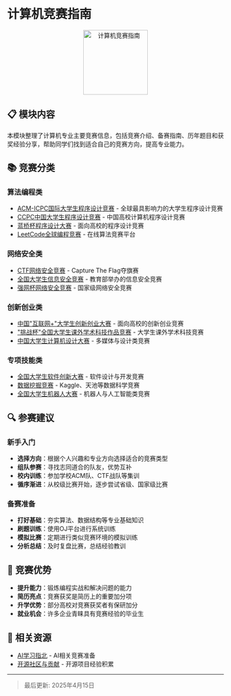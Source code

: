 # 计算机竞赛指南

<div align="center">
<img src="https://example.com/competitions-logo.png" alt="计算机竞赛指南" width="150"/>
</div>

## 📋 模块内容

本模块整理了计算机专业主要竞赛信息，包括竞赛介绍、备赛指南、历年题目和获奖经验分享，帮助同学们找到适合自己的竞赛方向，提高专业能力。

## 📚 竞赛分类

### 算法编程类
- [ACM-ICPC国际大学生程序设计竞赛](acm_icpc.md) - 全球最具影响力的大学生程序设计竞赛
- [CCPC中国大学生程序设计竞赛](ccpc.md) - 中国高校计算机程序设计竞赛
- [蓝桥杯程序设计大赛](lanqiao.md) - 面向高校的程序设计竞赛
- [LeetCode全球编程竞赛](leetcode.md) - 在线算法竞赛平台

### 网络安全类
- [CTF网络安全竞赛](ctf.md) - Capture The Flag夺旗赛
- [全国大学生信息安全竞赛](ciscn.md) - 教育部举办的信息安全竞赛
- [强网杯网络安全竞赛](qiangwang.md) - 国家级网络安全竞赛

### 创新创业类
- [中国"互联网+"大学生创新创业大赛](internetplus.md) - 面向高校的创新创业竞赛
- ["挑战杯"全国大学生课外学术科技作品竞赛](challenge_cup.md) - 大学生课外学术科技竞赛
- [中国大学生计算机设计大赛](computer_design.md) - 多媒体与设计类竞赛

### 专项技能类
- [全国大学生软件创新大赛](software_innovation.md) - 软件设计与开发竞赛
- [数据挖掘竞赛](datamining.md) - Kaggle、天池等数据科学竞赛
- [全国大学生机器人大赛](robot.md) - 机器人与人工智能类竞赛

## 🔍 参赛建议

### 新手入门
- **选择方向**：根据个人兴趣和专业方向选择适合的竞赛类型
- **组队参赛**：寻找志同道合的队友，优势互补
- **校内训练**：参加学校ACM队、CTF战队等集训
- **循序渐进**：从校级比赛开始，逐步尝试省级、国家级比赛

### 备赛准备
- **打好基础**：夯实算法、数据结构等专业基础知识
- **刷题训练**：使用OJ平台进行系统训练
- **模拟比赛**：定期进行类似竞赛环境的模拟训练
- **分析总结**：及时复盘比赛，总结经验教训

## 🌟 竞赛优势

- **提升能力**：锻炼编程实战和解决问题的能力
- **简历亮点**：竞赛获奖是简历上的重要加分项
- **升学优势**：部分高校对竞赛获奖者有保研加分
- **就业机会**：许多企业青睐具有竞赛经验的毕业生

## 🔗 相关资源

- [AI学习指北](../AILearnGuide/README.md) - AI相关竞赛准备
- [开源社区与贡献](../OpenSource/README.md) - 开源项目经验积累

---

> 最后更新: 2025年4月15日